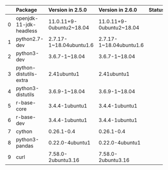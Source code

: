 <!-- markdown-link-check-disable -->

|    | Package                 | Version in 2.5.0         | Version in 2.6.0         | Status   |
|---:|:------------------------|:-------------------------|:-------------------------|:---------|
|  0 | openjdk-11-jdk-headless | 11.0.11+9-0ubuntu2~18.04 | 11.0.11+9-0ubuntu2~18.04 |          |
|  1 | python2.7-dev           | 2.7.17-1~18.04ubuntu1.6  | 2.7.17-1~18.04ubuntu1.6  |          |
|  2 | python3-dev             | 3.6.7-1~18.04            | 3.6.7-1~18.04            |          |
|  3 | python-distutils-extra  | 2.41ubuntu1              | 2.41ubuntu1              |          |
|  4 | python3-distutils       | 3.6.9-1~18.04            | 3.6.9-1~18.04            |          |
|  5 | r-base-core             | 3.4.4-1ubuntu1           | 3.4.4-1ubuntu1           |          |
|  6 | r-base-dev              | 3.4.4-1ubuntu1           | 3.4.4-1ubuntu1           |          |
|  7 | cython                  | 0.26.1-0.4               | 0.26.1-0.4               |          |
|  8 | python3-pandas          | 0.22.0-4ubuntu1          | 0.22.0-4ubuntu1          |          |
|  9 | curl                    | 7.58.0-2ubuntu3.16       | 7.58.0-2ubuntu3.16       |          |